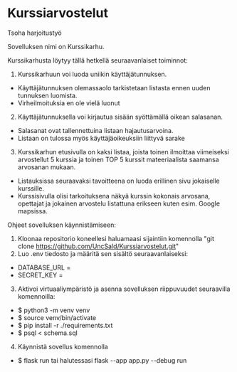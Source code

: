 # Kurssiarvostelut
Tsoha harjoitustyö

Sovelluksen nimi on Kurssikarhu.

Kurssikarhusta löytyy tällä hetkellä seuraavanlaiset toiminnot:

1. Kurssikarhuun voi luoda uniikin käyttäjätunnuksen.
- Käyttäjätunnuksen olemassaolo tarkistetaan listasta ennen uuden tunnuksen luomista.
- Virheilmoituksia en ole vielä luonut
2. Käyttäjätunnuksella voi kirjautua sisään syöttämällä oikean salasanan.
- Salasanat ovat tallennettuina listaan hajautusarvoina.
- Listaan on tulossa myös käyttäjäoikeuksiin liittyvä sarake
3. Kurssikarhun etusivulla on kaksi listaa, joista toinen ilmoittaa viimeiseksi arvostellut 5 kurssia ja toinen TOP 5 kurssit mateeriaalista saamansa arvosanan mukaan.
- Listauksissa seuraavaksi tavoitteena on luoda erillinen sivu jokaiselle kurssille.
- Kurssisivulla olisi tarkoituksena näkyä kurssin kokonais arvosana, opettajat ja jokainen arvostelu listattuna erikseen kuten esim. Google mapsissa. 

Ohjeet sovelluksen käynnistämiseen:
1. Kloonaa repositorio koneellesi haluamaasi sijaintiin komennolla "git clone https://github.com/UncSald/Kurssiarvostelut.git"
2. Luo .env tiedosto ja määritä sen sisältö seuraavanlaiseksi:
- DATABASE_URL = <tietokannan-paikallinen-osoite>
- SECRET_KEY = <salainen-avain>
3. Aktivoi virtuaaliympäristö ja asenna sovelluksen riippuvuudet seuraavilla komennoilla:
- $ python3 -m venv venv
- $ source venv/bin/activate
- $ pip install -r ./requirements.txt
- $ psql < schema.sql
4. Käynnistä sovellus komennolla
- $ flask run tai halutessasi flask --app app.py --debug run